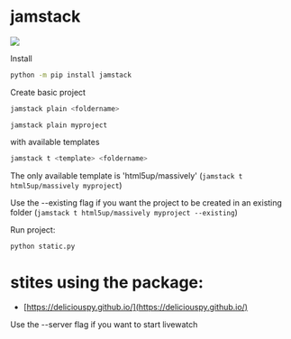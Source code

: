 # jamstack

![](https://img.shields.io/pypi/v/jamstack)

Install

```bash
python -m pip install jamstack
```

Create basic project

```bash
jamstack plain <foldername>
```

`jamstack plain myproject`


with available templates

```bash
jamstack t <template> <foldername>
```

The only available template is 'html5up/massively' (`jamstack t html5up/massively myproject`)

Use the --existing flag if you want the project to be created in an existing folder (`jamstack t html5up/massively myproject --existing`)

Run project:

```bash
python static.py
```


# stites using the package:

- [https://deliciouspy.github.io/](https://deliciouspy.github.io/)

Use the --server flag if you want to start livewatch
